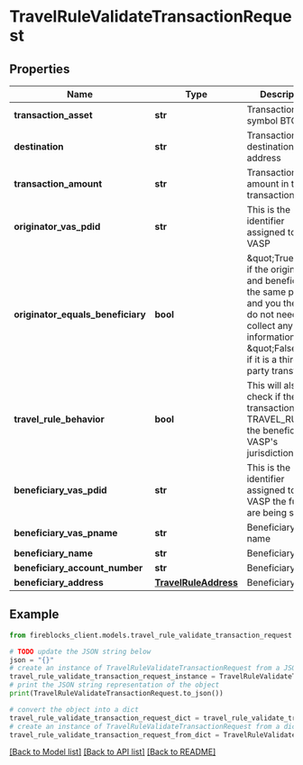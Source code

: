 # TravelRuleValidateTransactionRequest


## Properties

Name | Type | Description | Notes
------------ | ------------- | ------------- | -------------
**transaction_asset** | **str** | Transaction asset symbol BTC,ETH) | 
**destination** | **str** | Transaction destination address | 
**transaction_amount** | **str** | Transaction amount in the transaction asset | 
**originator_vas_pdid** | **str** | This is the identifier assigned to your VASP | 
**originator_equals_beneficiary** | **bool** | \&quot;True\&quot; if the originator and beneficiary is the same person and you therefore do not need to collect any information. \&quot;False\&quot; if it is a third-party transfer. | 
**travel_rule_behavior** | **bool** | This will also check if the transaction is a TRAVEL_RULE in the beneficiary VASP&#39;s jurisdiction | [optional] 
**beneficiary_vas_pdid** | **str** | This is the identifier assigned to the VASP the funds are being sent to | [optional] 
**beneficiary_vas_pname** | **str** | Beneficiary VASP name | [optional] 
**beneficiary_name** | **str** | Beneficiary  name | [optional] 
**beneficiary_account_number** | **str** | Beneficiary  name | [optional] 
**beneficiary_address** | [**TravelRuleAddress**](TravelRuleAddress.md) | Beneficiary  name | [optional] 

## Example

```python
from fireblocks_client.models.travel_rule_validate_transaction_request import TravelRuleValidateTransactionRequest

# TODO update the JSON string below
json = "{}"
# create an instance of TravelRuleValidateTransactionRequest from a JSON string
travel_rule_validate_transaction_request_instance = TravelRuleValidateTransactionRequest.from_json(json)
# print the JSON string representation of the object
print(TravelRuleValidateTransactionRequest.to_json())

# convert the object into a dict
travel_rule_validate_transaction_request_dict = travel_rule_validate_transaction_request_instance.to_dict()
# create an instance of TravelRuleValidateTransactionRequest from a dict
travel_rule_validate_transaction_request_from_dict = TravelRuleValidateTransactionRequest.from_dict(travel_rule_validate_transaction_request_dict)
```
[[Back to Model list]](../README.md#documentation-for-models) [[Back to API list]](../README.md#documentation-for-api-endpoints) [[Back to README]](../README.md)


